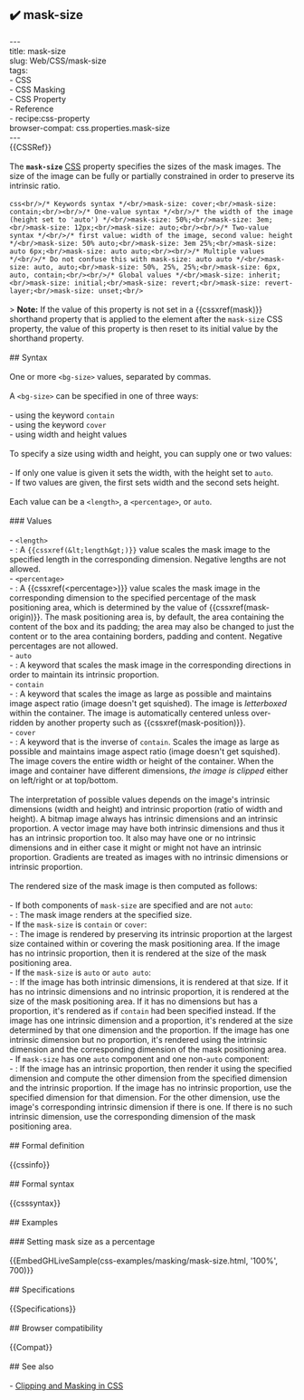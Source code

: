 ## ✔️ mask-size 
 ---<br/>title: mask-size<br/>slug: Web/CSS/mask-size<br/>tags:<br/>  - CSS<br/>  - CSS Masking<br/>  - CSS Property<br/>  - Reference<br/>  - recipe:css-property<br/>browser-compat: css.properties.mask-size<br/>---<br/>{{CSSRef}}<br/><br/>The **`mask-size`** [CSS](/en-US/docs/Web/CSS) property specifies the sizes of the mask images. The size of the image can be fully or partially constrained in order to preserve its intrinsic ratio.<br/><br/>```css<br/>/* Keywords syntax */<br/>mask-size: cover;<br/>mask-size: contain;<br/><br/>/* One-value syntax */<br/>/* the width of the image (height set to 'auto') */<br/>mask-size: 50%;<br/>mask-size: 3em;<br/>mask-size: 12px;<br/>mask-size: auto;<br/><br/>/* Two-value syntax */<br/>/* first value: width of the image, second value: height */<br/>mask-size: 50% auto;<br/>mask-size: 3em 25%;<br/>mask-size: auto 6px;<br/>mask-size: auto auto;<br/><br/>/* Multiple values */<br/>/* Do not confuse this with mask-size: auto auto */<br/>mask-size: auto, auto;<br/>mask-size: 50%, 25%, 25%;<br/>mask-size: 6px, auto, contain;<br/><br/>/* Global values */<br/>mask-size: inherit;<br/>mask-size: initial;<br/>mask-size: revert;<br/>mask-size: revert-layer;<br/>mask-size: unset;<br/>```<br/><br/>> **Note:** If the value of this property is not set in a {{cssxref(mask)}} shorthand property that is applied to the element after the `mask-size` CSS property, the value of this property is then reset to its initial value by the shorthand property.<br/><br/>## Syntax<br/><br/>One or more `<bg-size>` values, separated by commas.<br/><br/>A `<bg-size>` can be specified in one of three ways:<br/><br/>- using the keyword `contain`<br/>- using the keyword `cover`<br/>- using width and height values<br/><br/>To specify a size using width and height, you can supply one or two values:<br/><br/>- If only one value is given it sets the width, with the height set to `auto`.<br/>- If two values are given, the first sets width and the second sets height.<br/><br/>Each value can be a `<length>`, a `<percentage>`, or `auto`.<br/><br/>### Values<br/><br/>- `<length>`<br/>  - : A `{{cssxref(&lt;length&gt;)}}` value scales the mask image to the specified length in the corresponding dimension. Negative lengths are not allowed.<br/>- `<percentage>`<br/>  - : A {{cssxref(&lt;percentage&gt;)}} value scales the mask image in the corresponding dimension to the specified percentage of the mask positioning area, which is determined by the value of {{cssxref(mask-origin)}}. The mask positioning area is, by default, the area containing the content of the box and its padding; the area may also be changed to just the content or to the area containing borders, padding and content. Negative percentages are not allowed.<br/>- `auto`<br/>  - : A keyword that scales the mask image in the corresponding directions in order to maintain its intrinsic proportion.<br/>- `contain`<br/>  - : A keyword that scales the image as large as possible and maintains image aspect ratio (image doesn't get squished). The image is _letterboxed_ within the container. The image is automatically centered unless over-ridden by another property such as {{cssxref(mask-position)}}.<br/>- `cover`<br/>  - : A keyword that is the inverse of `contain`. Scales the image as large as possible and maintains image aspect ratio (image doesn't get squished). The image covers the entire width or height of the container. When the image and container have different dimensions, _the image is clipped_ either on left/right or at top/bottom.<br/><br/>The interpretation of possible values depends on the image's intrinsic dimensions (width and height) and intrinsic proportion (ratio of width and height). A bitmap image always has intrinsic dimensions and an intrinsic proportion. A vector image may have both intrinsic dimensions and thus it has an intrinsic proportion too. It also may have one or no intrinsic dimensions and in either case it might or might not have an intrinsic proportion. Gradients are treated as images with no intrinsic dimensions or intrinsic proportion.<br/><br/>The rendered size of the mask image is then computed as follows:<br/><br/>- If both components of `mask-size` are specified and are not `auto`:<br/>  - : The mask image renders at the specified size.<br/>- If the `mask-size` is `contain` or `cover`:<br/>  - : The image is rendered by preserving its intrinsic proportion at the largest size contained within or covering the mask positioning area. If the image has no intrinsic proportion, then it is rendered at the size of the mask positioning area.<br/>- If the `mask-size` is `auto` or `auto auto`:<br/>  - : If the image has both intrinsic dimensions, it is rendered at that size. If it has no intrinsic dimensions and no intrinsic proportion, it is rendered at the size of the mask positioning area. If it has no dimensions but has a proportion, it's rendered as if `contain` had been specified instead. If the image has one intrinsic dimension and a proportion, it's rendered at the size determined by that one dimension and the proportion. If the image has one intrinsic dimension but no proportion, it's rendered using the intrinsic dimension and the corresponding dimension of the mask positioning area.<br/>- If `mask-size` has one `auto` component and one non-`auto` component:<br/>  - : If the image has an intrinsic proportion, then render it using the specified dimension and compute the other dimension from the specified dimension and the intrinsic proportion. If the image has no intrinsic proportion, use the specified dimension for that dimension. For the other dimension, use the image's corresponding intrinsic dimension if there is one. If there is no such intrinsic dimension, use the corresponding dimension of the mask positioning area.<br/><br/>## Formal definition<br/><br/>{{cssinfo}}<br/><br/>## Formal syntax<br/><br/>{{csssyntax}}<br/><br/>## Examples<br/><br/>### Setting mask size as a percentage<br/><br/>{{EmbedGHLiveSample(css-examples/masking/mask-size.html, '100%', 700)}}<br/><br/>## Specifications<br/><br/>{{Specifications}}<br/><br/>## Browser compatibility<br/><br/>{{Compat}}<br/><br/>## See also<br/><br/>- [Clipping and Masking in CSS](https://css-tricks.com/clipping-masking-css/)<br/>